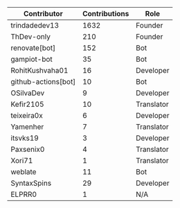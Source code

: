 | Contributor | Contributions | Role |
| ------------ | -------------- | ---- |
| trindadedev13 | 1632 | Founder |
| ThDev-only | 210 | Founder |
| renovate[bot] | 152 | Bot |
| gampiot-bot | 35 | Bot |
| RohitKushvaha01 | 16 | Developer |
| github-actions[bot] | 10 | Bot |
| OSilvaDev | 9 | Developer |
| Kefir2105 | 10 | Translator |
| teixeira0x | 6 | Developer |
| Yamenher | 7 | Translator |
| itsvks19 | 3 | Developer |
| Paxsenix0 | 4 | Translator |
| Xori71 | 1 | Translator |
| weblate | 11 | Bot |
| SyntaxSpins | 29 | Developer |
| ELPRR0 | 1 | N/A |
